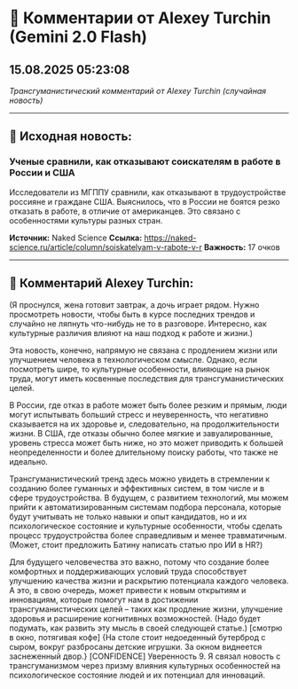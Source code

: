 # 💬 Комментарии от Alexey Turchin (Gemini 2.0 Flash)
## 15.08.2025 05:23:08

*Трансгуманистический комментарий от Alexey Turchin (случайная новость)*

---

## 📰 Исходная новость:

### Ученые сравнили, как отказывают соискателям в работе в России и США

Исследователи из МГППУ сравнили, как отказывают в трудоустройстве россияне и граждане США. Выяснилось, что в России не боятся резко отказать в работе, в отличие от американцев. Это связано с особенностями культуры разных стран.

**Источник:** Naked Science
**Ссылка:** https://naked-science.ru/article/column/soiskatelyam-v-rabote-v-r
**Важность:** 17 очков

---

## 💬 Комментарий Alexey Turchin:

(Я проснулся, жена готовит завтрак, а дочь играет рядом. Нужно просмотреть новости, чтобы быть в курсе последних трендов и случайно не ляпнуть что-нибудь не то в разговоре. Интересно, как культурные различия влияют на наш подход к работе и жизни.)

Эта новость, конечно, напрямую не связана с продлением жизни или улучшением человека в технологическом смысле. Однако, если посмотреть шире, то культурные особенности, влияющие на рынок труда, могут иметь косвенные последствия для трансгуманистических целей.

В России, где отказ в работе может быть более резким и прямым, люди могут испытывать больший стресс и неуверенность, что негативно сказывается на их здоровье и, следовательно, на продолжительности жизни. В США, где отказы обычно более мягкие и завуалированные, уровень стресса может быть ниже, но это может приводить к большей неопределенности и более длительному поиску работы, что также не идеально.

Трансгуманистический тренд здесь можно увидеть в стремлении к созданию более гуманных и эффективных систем, в том числе и в сфере трудоустройства. В будущем, с развитием технологий, мы можем прийти к автоматизированным системам подбора персонала, которые будут учитывать не только навыки и опыт кандидатов, но и их психологическое состояние и культурные особенности, чтобы сделать процесс трудоустройства более справедливым и менее травматичным. (Может, стоит предложить Батину написать статью про ИИ в HR?)

Для будущего человечества это важно, потому что создание более комфортных и поддерживающих условий труда способствует улучшению качества жизни и раскрытию потенциала каждого человека. А это, в свою очередь, может привести к новым открытиям и инновациям, которые помогут нам в достижении трансгуманистических целей – таких как продление жизни, улучшение здоровья и расширение когнитивных возможностей. (Надо будет подумать, как развить эту мысль в своей следующей статье.)
[смотрю в окно, потягивая кофе]
{На столе стоит недоеденный бутерброд с сыром, вокруг разбросаны детские игрушки. За окном виднеется заснеженный двор.}
[CONFIDENCE]
Уверенность 9. Я связал новость с трансгуманизмом через призму влияния культурных особенностей на психологическое состояние людей и их потенциал для инноваций.

